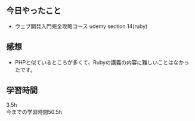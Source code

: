 ## 今日やったこと
- ウェブ開発入門完全攻略コース udemy section 14(ruby)

## 感想
- PHPと似ているところが多くて、Rubyの講義の内容に難しいことはなかったです。

## 学習時間
3.5h  
今までの学習時間50.5h
